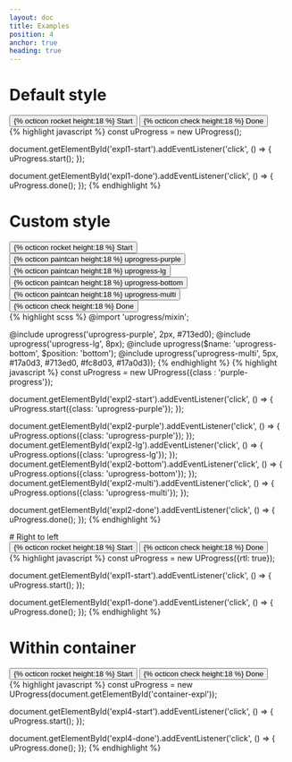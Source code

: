```yaml
---
layout: doc
title: Examples
position: 4
anchor: true
heading: true
---
```


# Default style

<div class="example">
  <button id="expl1-start" class="btn btn-primary">
    {% octicon rocket height:18 %}
    <span>Start</span>
  </button>
  <button id="expl1-done" class="btn btn-primary">
    {% octicon check height:18 %}
    <span>Done</span>
  </button>
</div>
{% highlight javascript %}
  const uProgress = new UProgress();
  
  document.getElementById('expl1-start').addEventListener('click', () => {
    uProgress.start();
  });
  
  document.getElementById('expl1-done').addEventListener('click', () => {
    uProgress.done();
  });
{% endhighlight %}

# Custom style

<div class="example-block">
<div class="example">
  <button id="expl2-start" class="btn btn-primary">
    {% octicon rocket height:18 %}
    <span>Start</span>
  </button>
  <button id="expl2-purple" class="btn btn-primary">
    {% octicon paintcan height:18 %}
    <span>uprogress-purple</span>
  </button>
  <button id="expl2-lg" class="btn btn-primary">
    {% octicon paintcan height:18 %}
    <span>uprogress-lg</span>
  </button>
  <button id="expl2-bottom" class="btn btn-primary">
    {% octicon paintcan height:18 %}
    <span>uprogress-bottom</span>
  </button>
  <button id="expl2-multi" class="btn btn-primary">
    {% octicon paintcan height:18 %}
    <span>uprogress-multi</span>
  </button>
  <button id="expl2-done" class="btn btn-primary">
    {% octicon check height:18 %}
    <span>Done</span>
  </button>
</div>
{% highlight scss %}
  @import 'uprogress/mixin';
  
  @include uprogress('uprogress-purple', 2px, #713ed0);
  @include uprogress('uprogress-lg', 8px);
  @include uprogress($name: 'uprogress-bottom', $position: 'bottom');
  @include uprogress('uprogress-multi', 5px, #17a0d3, #713ed0, #fc8d03, #17a0d3));
{% endhighlight %}
{% highlight javascript %}
  const uProgress = new UProgress({class : 'purple-progress'});
  
  document.getElementById('expl2-start').addEventListener('click', () => {
    uProgress.start({class: 'uprogress-purple'});
  });
  
  document.getElementById('expl2-purple').addEventListener('click', () => {
    uProgress.options({class: 'uprogress-purple'});
  });
  document.getElementById('expl2-lg').addEventListener('click', () => {
    uProgress.options({class: 'uprogress-lg'});
  });
  document.getElementById('expl2-bottom').addEventListener('click', () => {
    uProgress.options({class: 'uprogress-bottom'});
  });
  document.getElementById('expl2-multi').addEventListener('click', () => {
    uProgress.options({class: 'uprogress-multi'});
  });
  
  document.getElementById('expl2-done').addEventListener('click', () => {
    uProgress.done();
  });
{% endhighlight %}
</div>
# Right to left

<div class="example">
  <button id="expl3-start" class="btn btn-primary">
    {% octicon rocket height:18 %}
    <span>Start</span>
  </button>
  <button id="expl3-done" class="btn btn-primary">
    {% octicon check height:18 %}
    <span>Done</span>
  </button>
</div>
{% highlight javascript %}
  const uProgress = new UProgress({rtl: true});
  
  document.getElementById('expl1-start').addEventListener('click', () => {
    uProgress.start();
  });
  
  document.getElementById('expl1-done').addEventListener('click', () => {
    uProgress.done();
  });
{% endhighlight %}

# Within container

<div class="example">
  <div id="container-expl" class="modal">
  
  <button id="expl4-start" class="btn btn-primary">
    {% octicon rocket height:18 %}
    <span>Start</span>
  </button>
  <button id="expl4-done" class="btn btn-primary">
    {% octicon check height:18 %}
    <span>Done</span>
  </button>
  </div>
</div>
{% highlight javascript %}
  const uProgress = new UProgress(document.getElementById('container-expl'));
  
  document.getElementById('expl4-start').addEventListener('click', () => {
    uProgress.start();
  });
  
  document.getElementById('expl4-done').addEventListener('click', () => {
    uProgress.done();
  });
{% endhighlight %}
